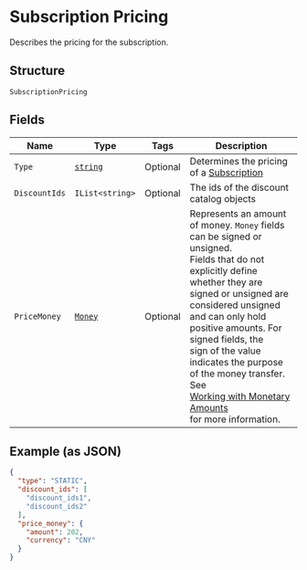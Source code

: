 
# Subscription Pricing

Describes the pricing for the subscription.

## Structure

`SubscriptionPricing`

## Fields

| Name | Type | Tags | Description |
|  --- | --- | --- | --- |
| `Type` | [`string`](../../doc/models/subscription-pricing-type.md) | Optional | Determines the pricing of a [Subscription](../../doc/models/subscription.md) |
| `DiscountIds` | `IList<string>` | Optional | The ids of the discount catalog objects |
| `PriceMoney` | [`Money`](../../doc/models/money.md) | Optional | Represents an amount of money. `Money` fields can be signed or unsigned.<br>Fields that do not explicitly define whether they are signed or unsigned are<br>considered unsigned and can only hold positive amounts. For signed fields, the<br>sign of the value indicates the purpose of the money transfer. See<br>[Working with Monetary Amounts](https://developer.squareup.com/docs/build-basics/working-with-monetary-amounts)<br>for more information. |

## Example (as JSON)

```json
{
  "type": "STATIC",
  "discount_ids": [
    "discount_ids1",
    "discount_ids2"
  ],
  "price_money": {
    "amount": 202,
    "currency": "CNY"
  }
}
```

